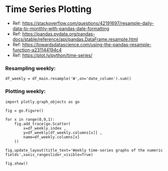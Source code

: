 # Time Series Plotting

- Ref: https://stackoverflow.com/questions/42191697/resample-daily-data-to-monthly-with-pandas-date-formatting
- Ref: https://pandas.pydata.org/pandas-docs/stable/reference/api/pandas.DataFrame.resample.html
- Ref: https://towardsdatascience.com/using-the-pandas-resample-function-a231144194c4
- Ref: https://plot.ly/python/time-series/


### Resampling weekly:

	df_weekly = df_main.resample('W',on='date_column').sum()

### Plotting weekly:

	import plotly.graph_objects as go

	fig = go.Figure()

	for x in range(0,9,1):
	    fig.add_trace(go.Scatter(
	        x=df_weekly.index ,
	        y=df_weekly[df_weekly.columns[x]] ,
	        name=df_weekly.columns[x]
	    ))

	fig.update_layout(title_text='Weekly time-series graphs of the numeric fields',xaxis_rangeslider_visible=True)

	fig.show()